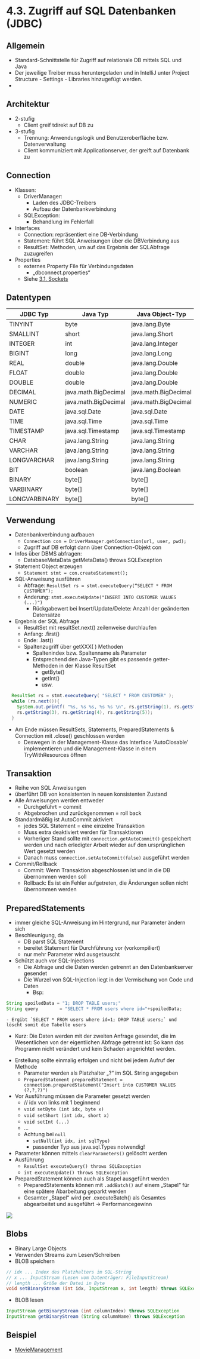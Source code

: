 # 4.3. Zugriff auf SQL Datenbanken (JDBC)

## Allgemein
* Standard-Schnittstelle für Zugriff auf relationale DB mittels SQL und Java
* Der jeweilige Treiber muss heruntergeladen und in IntelliJ unter Project Structure - Settings - Libraries hinzugefügt werden.
*

## Architektur
* 2-stufig
  - Client greif tdirekt auf DB zu
* 3-stufig
  - Trennung: Anwendungslogik und Benutzeroberfläche bzw. Datenverwaltung
  - Client kommuniziert mit Applicationserver, der greift auf Datenbank zu

## Connection
* Klassen:
  - DriverManager:
    - Laden des JDBC-Treibers
    - Aufbau der Datenbankverbindung
  - SQLException:
    - Behandlung im Fehlerfall
* Interfaces
  - Connection: repräsentiert eine DB-Verbindung
  - Statement: führt SQL Anweisungen über die DBVerbindung aus
  - ResultSet: Methoden, um auf das Ergebnis der SQLAbfrage
zuzugreifen
* Properties
  - externes Property File für Verbindungsdaten
    - „dbconnect.properties“
  - Siehe [3.1. Sockets](../thema03/kap01.md)

## Datentypen

| JDBC Typ      | Java Typ             | Java Object-Typ      |
|---------------|----------------------|----------------------|
| TINYINT       | byte                 | java.lang.Byte       |
| SMALLINT      | short                | java.lang.Short      |
| INTEGER       | int                  | java.lang.Integer    |
| BIGINT        | long                 | java.lang.Long       |
| REAL          | double               | java.lang.Double     |
| FLOAT         | double               | java.lang.Double     |
| DOUBLE        | double               | java.lang.Double     |
| DECIMAL       | java.math.BigDecimal | java.math.BigDecimal |
| NUMERIC       | java.math.BigDecimal | java.math.BigDecimal |
| DATE          | java.sql.Date        | java.sql.Date        |
| TIME          | java.sql.Time        | java.sql.Time        |
| TIMESTAMP     | java.sql.Timestamp   | java.sql.Timestamp   |
| CHAR          | java.lang.String     | java.lang.String     |
| VARCHAR       | java.lang.String     | java.lang.String     |
| LONGVARCHAR   | java.lang.String     | java.lang.String     |
| BIT           | boolean              | java.lang.Boolean    |
| BINARY        | byte[]               | byte[]               |
| VARBINARY     | byte[]               | byte[]               |
| LONGVARBINARY | byte[]               | byte[]               |

## Verwendung
* Datenbankverbindung aufbauen
  - `Connection con = DriverManager.getConnection(url, user, pwd);`
  - Zugriff auf DB erfolgt dann über Connection-Objekt con
* Infos über DBMS abfragen:
  - DatabaseMetaData getMetaData() throws SQLException
* Statement Object erzeugen
  - `Statement stmt = con.createStatement();`
* SQL-Anweisung ausführen
  - Abfrage: `ResultSet rs = stmt.executeQuery(“SELECT * FROM CUSTOMER“);`
  - Änderung: `stmt.executeUpdate("INSERT INTO CUSTOMER VALUES (...)")`
      - Rückgabewert bei Insert/Update/Delete: Anzahl der geänderten Datensätze
* Ergebnis der SQL Abfrage
  - ResultSet mit resultSet.next() zeilenweise durchlaufen
  - Anfang: .first()
  - Ende: .last()
  - Spaltenzugriff über getXXX( ) Methoden
    - Spaltenindex bzw. Spaltenname als Parameter
    - Entsprechend den Java-Typen gibt es passende getter-Methoden in der Klasse ResultSet
      - getByte()
      - getInt()
      - usw.

```java
  ResultSet rs = stmt.executeQuery( "SELECT * FROM CUSTOMER" );
  while (rs.next()){
    System.out.printf( "%s, %s %s, %s %s \n", rs.getString(1), rs.getString(2),
    rs.getString(3), rs.getString(4), rs.getString(5));
  }
```

* Am Ende müssen ResultSets, Statements, PreparedStatements & Connection mit .close() geschlossen werden
  - Deswegen in der Management-Klasse das Interface 'AutoClosable' implementieren und die Management-Klasse in einem TryWithResources öffnen

## Transaktion
* Reihe von SQL Anweisungen
* überführt DB von konsistenten in neuen konsistenten Zustand
* Alle Anweisungen werden entweder
  - Durchgeführt = commit
  - Abgebrochen und zurückgenommen = roll back
* Standardmäßig ist AutoCommit aktiviert
  - jedes SQL Statement = eine einzelne Transaktion
  - Muss extra deaktiviert werden für Transaktionen
  - Vorheriger Stand sollte mit `connection.getAutoCommit()` gespeichert werden und nach erledigter Arbeit wieder auf den ursprünglichen Wert gesetzt werden
  - Danach muss `connection.setAutoCommit(false)` ausgeführt werden
* Commit/Rollback
  - Commit: Wenn Transaktion abgeschlossen ist und in die DB übernommen werden soll
  - Rollback: Es ist ein Fehler aufgetreten, die Änderungen sollen nicht übernommen werden

## PreparedStatements
* immer gleiche SQL-Anweisung im Hintergrund, nur Parameter ändern sich
* Beschleunigung, da
  - DB parst SQL Statement
  - bereitet Statement für Durchführung vor (vorkompiliert)
  - nur mehr Parameter wird ausgetauscht
* Schützt auch vor SQL-Injections
  - Die Abfrage und die Daten werden getrennt an den Datenbankserver gesendet
  - Die Wurzel von SQL-Injection liegt in der Vermischung von Code und Daten
    - Bsp:
```java
String spoiledData = "1; DROP TABLE users;"
String query        = "SELECT * FROM users where id="+spoiledData;
```
    - Ergibt `SELECT * FROM users where id=1; DROP TABLE users;` und löscht somit die Tabelle users

  - Kurz: Die Daten werden mit der zweiten Anfrage gesendet, die im Wesentlichen von der eigentlichen Abfrage getrennt ist: So kann das Programm nicht verändert und kein Schaden angerichtet werden.
* Erstellung sollte einmalig erfolgen und nicht bei jedem Aufruf der Methode
  - Parameter werden als Platzhalter „?“ im SQL String angegeben
  - `PreparedStatement preparedStatement = connection.preparedStatement("Insert into CUSTOMER VALUES (?,?,?)")`
* Vor Ausführung müssen die Parameter gesetzt werden
  - // idx von links mit 1 beginnend
  - `void setByte (int idx, byte x)`
  - `void setShort (int idx, short x)`
  - `void setInt (...)`
  - ...
  - Achtung bei `null`
    - `setNull(int idx, int sqlType)`
    - passender Typ aus java.sql.Types notwendig!
* Parameter können mittels `clearParameters()` gelöscht werden
* Ausführung
    - `ResultSet executeQuery() throws SQLException`
    - `int executeUpdate() throws SQLException`
* PreparedStatement können auch als Stapel ausgeführt werden
  - PreparedStatements können mit `.addBatch()` auf einem „Stapel“ für eine spätere Abarbeitung geparkt werden
  - Gesamter „Stapel“ wird per .executeBatch() als Gesamtes abgearbeitet und ausgeführt -> Performancegewinn

![](./Transaktion.jpg)

## Blobs
* Binary Large Objects
* Verwenden Streams zum Lesen/Schreiben
* BLOB speichern

```java
// idx ... Index des Platzhalters im SQL-String
// x ... InputStream (Lesen vom Datenträger: FileInputStream)
// length ... Größe der Datei in Byte
void setBinaryStream (int idx, InputStream x, int length) throws SQLException
```

* BLOB lesen

```java
InputStream getBinaryStream (int columnIndex) throws SQLException
InputStream getBinaryStream (String columnName) throws SQLException
```

## Beispiel
* [MovieManagement](https://github.com/htlw-5ahit/matura-sew-insy/tree/main/thema04/moviemanagement)
